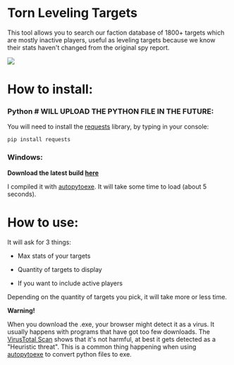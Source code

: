 # Torn Leveling Targets
This tool allows you to search our faction database of 1800+ targets which are mostly inactive players, useful as leveling targets because we know their stats haven't changed from the original spy report.

![](https://i.imgur.com/Uy2DPSN.png)


# How to install:

### **Python** # WILL UPLOAD THE PYTHON FILE IN THE FUTURE:
You will need to install the [requests](https://pypi.org/project/requests/ "requests") library, by typing in your console:

`pip install requests`

### **Windows**:
**Download the latest build [here](https://github.com/alessio-ds/torn-leveling-targets/raw/main/TLT.exe)**

I compiled it with [autopytoexe](https://pypi.org/project/auto-py-to-exe/).
It will take some time to load (about 5 seconds).


# How to use:
It will ask for 3 things: 

- Max stats of your targets

- Quantity of targets to display

- If you want to include active players

Depending on the quantity of targets you pick, it will take more or less time.



**Warning!**

When you download the .exe, your browser might detect it as a virus. It usually happens with programs that have got too few downloads.
The [VirusTotal Scan](https://www.virustotal.com/gui/file/a34ffe2084cd7e1b40100d5a164e34b365cde27e456f61794dc71c3b19babf48/detection) shows that it's not harmful, at best it gets detected as a "Heuristic threat". 
This is a common thing happening when using [autopytoexe](https://pypi.org/project/auto-py-to-exe/) to convert python files to exe.
